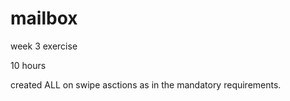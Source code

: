 mailbox
=======

week 3 exercise

10 hours

created ALL on swipe asctions as in the mandatory requirements.
